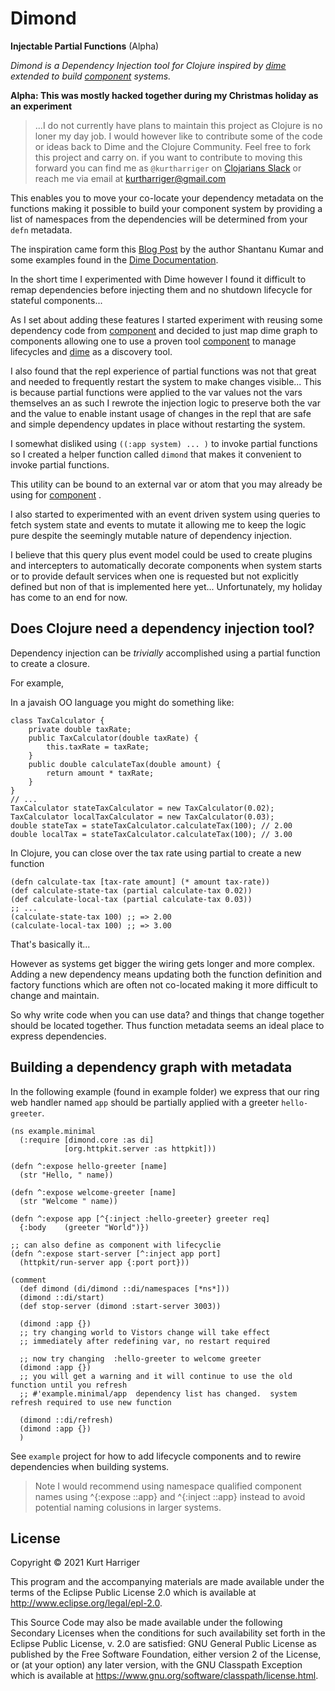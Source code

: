 # Dimond 

**Injectable Partial Functions** (Alpha)

*Dimond is a Dependency Injection tool for Clojure inspired by [dime](https://github.com/kumarshantanu/dime) extended to build [component](https://github.com/stuartsierra/component) systems.*

**Alpha: This was mostly hacked together during my Christmas holiday as an experiment** 

> ...I do not currently have plans to maintain this project as Clojure is no loner my day job.  I would however like to contribute some of the code or ideas back to Dime and the Clojure Community. Feel free to fork this project and carry on.  if you want to contribute to moving this forward you can  find me as `@kurtharriger` on [Clojarians Slack](https://clojurians.slack.com/) or reach me via email at [kurtharriger@gmail.com](mailto:kurtharriger@gmail.com)

This enables you to move your co-locate your dependency metadata on the functions making it possible to build your component system by providing a list of namespaces from the dependencies will be determined from your `defn` metadata.

The inspiration came form this [Blog Post](https://kumarshantanu.medium.com/dependency-injection-with-clojure-using-dime-af57b140bd3f) by the author Shantanu Kumar and some examples found in the [Dime Documentation](https://github.com/kumarshantanu/dime/blob/master/doc/intro.md).

In the short time I experimented with Dime however I found it difficult to remap dependencies before injecting them and no shutdown lifecycle for stateful components...

As I set about adding these features I started experiment with reusing some dependency code from [component](https://github.com/stuartsierra/component) and decided to just map dime graph to components allowing one to use a proven tool [component](https://github.com/stuartsierra/component) to manage lifecycles and [dime](https://github.com/kumarshantanu/dime) as a discovery tool.  

I also found that the repl experience of partial functions was not that great and needed to frequently restart the system to make changes visible... This is because partial functions were applied to the var values not the vars themselves an as such I rewrote the injection logic to preserve both the var and the value to enable instant usage of changes in the repl that are safe and simple dependency updates in place without restarting the system.

I somewhat disliked using ``((:app system) ... )`` to invoke partial functions so I created a helper function called `dimond` that makes it convenient to invoke partial functions.

This utility can be bound to an external  var or atom that you may already be using for  [component](https://github.com/stuartsierra/component) .


I also started to experimented with an event driven system using queries to fetch system state and events to mutate it allowing me to keep the logic pure despite the seemingly mutable nature of dependency injection.  

I believe that this query plus event model could be used to create plugins and intercepters to automatically decorate components when system starts or to provide default services when one is requested but not explicitly defined but non of that is implemented here yet...  Unfortunately, my holiday has come to an end for now.


## Does Clojure need a dependency injection tool?

Dependency injection can be *trivially* accomplished using a partial function to create a closure.

For example, 

In a javaish OO language you might do something like:
```
class TaxCalculator {
    private double taxRate;
    public TaxCalculator(double taxRate) {
        this.taxRate = taxRate;
    }
    public double calculateTax(double amount) {
        return amount * taxRate;
    }
}
// ...
TaxCalculator stateTaxCalculator = new TaxCalculator(0.02);
TaxCalculator localTaxCalculator = new TaxCalculator(0.03);
double stateTax = stateTaxCalculator.calculateTax(100); // 2.00
double localTax = stateTaxCalculator.calculateTax(100); // 3.00
```

In Clojure, you can close over the tax rate using partial to create a new function 

```
(defn calculate-tax [tax-rate amount] (* amount tax-rate))
(def calculate-state-tax (partial calculate-tax 0.02))
(def calculate-local-tax (partial calculate-tax 0.03))
;; ...
(calculate-state-tax 100) ;; => 2.00
(calculate-local-tax 100) ;; => 3.00
```

That's basically it... 

However as systems get bigger the wiring gets longer and more complex.  Adding a new dependency means updating both the function definition and factory functions which are often not co-located making it more difficult to change and maintain. 

So why write code when you can use data? and things that change together should be located together.  Thus function metadata seems an ideal place to express dependencies. 


## Building a dependency graph with metadata

In the following example (found in example folder) we express that our ring web handler named `app` should be partially applied with a greeter  `hello-greeter`.  

```
(ns example.minimal
  (:require [dimond.core :as di]
            [org.httpkit.server :as httpkit]))
            
(defn ^:expose hello-greeter [name]
  (str "Hello, " name))

(defn ^:expose welcome-greeter [name]
  (str "Welcome " name))

(defn ^:expose app [^{:inject :hello-greeter} greeter req]
  {:body    (greeter "World")})

;; can also define as component with lifecyclie 
(defn ^:expose start-server [^:inject app port]
  (httpkit/run-server app {:port port}))

(comment
  (def dimond (di/dimond ::di/namespaces [*ns*]))
  (dimond ::di/start)
  (def stop-server (dimond :start-server 3003))

  (dimond :app {})
  ;; try changing world to Vistors change will take effect 
  ;; immediately after redefining var, no restart required

  ;; now try changing  :hello-greeter to welcome greeter
  (dimond :app {})
  ;; you will get a warning and it will continue to use the old function until you refresh
  ;; #'example.minimal/app  dependency list has changed.  system refresh required to use new function

  (dimond ::di/refresh)
  (dimond :app {})
  )
```

See `example` project for how to add lifecycle components and to rewire dependencies when building systems.  

> Note I would recommend using namespace qualified component names using ^{:expose ::app} and ^{:inject ::app} instead to avoid potential naming colusions in larger systems.


## License

Copyright © 2021 Kurt Harriger

This program and the accompanying materials are made available under the
terms of the Eclipse Public License 2.0 which is available at
http://www.eclipse.org/legal/epl-2.0.

This Source Code may also be made available under the following Secondary
Licenses when the conditions for such availability set forth in the Eclipse
Public License, v. 2.0 are satisfied: GNU General Public License as published by
the Free Software Foundation, either version 2 of the License, or (at your
option) any later version, with the GNU Classpath Exception which is available
at https://www.gnu.org/software/classpath/license.html.
